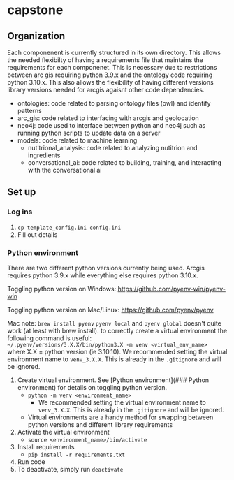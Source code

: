 # capstone

## Organization
Each componenent is currently structured in its own directory. This allows the needed flexibilty of having a requirements file that maintains the requirements for each componenet. This is necessary due to restrictions between arc gis requiring python 3.9.x and the ontology code requiring python 3.10.x. This also allows the flexibility of having different versions library versions needed for arcgis agaisnt other code dependencies.

* ontologies: code related to parsing ontology files (owl) and identify patterns
* arc_gis: code related to interfacing with arcgis and geolocation
* neo4j: code used to interface between python and neo4j such as running python scripts to update data on a server
* models: code related to machine learning
    * nutitrional_analysis: code related to analyzing nutitrion and ingredients
    * conversational_ai: code related to building, training, and interacting with the conversational ai

## Set up
### Log ins
1. `cp template_config.ini config.ini`
2. Fill out details

### Python environment
There are two different python versions currently being used. Arcgis requires python 3.9.x while everything else requires python 3.10.x.

Toggling python version on Windows:
https://github.com/pyenv-win/pyenv-win

Toggling python version on Mac/Linux:
https://github.com/pyenv/pyenv

Mac note:
`brew install pyenv`
`pyenv local` and `pyenv global` doesn't quite work (at least with brew install). to correctly create a virtual environment the following command is useful:  
`~/.pyenv/versions/3.X.X/bin/python3.X -m venv <virtual_env_name>`  
where X.X = python version (ie 3.10.10). We recommended setting the virtual environment name to `venv_3.X.X`. This is already in the `.gitignore` and will be ignored.


1. Create virtual environment. See [Python environment](### Python environment) for details on toggling python version.
    * `python -m venv <environment_name>`
        * We recommended setting the virtual environment name to `venv_3.X.X`. This is already in the `.gitignore` and will be ignored.
    * Virtual environments are a handy method for swapping between python versions and different library requirements
2. Activate the virtual environment
    * `source <environment_name>/bin/activate`
3. Install requirements
    * `pip install -r requirements.txt`
4. Run code
5. To deactivate, simply run `deactivate`
